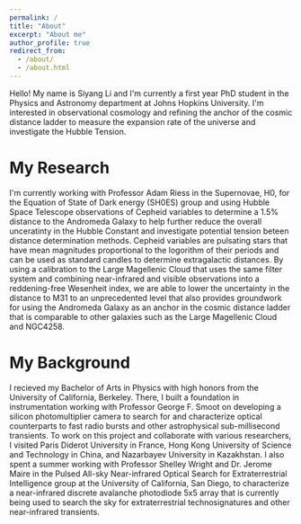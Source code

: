 ```yaml
---
permalink: /
title: "About"
excerpt: "About me"
author_profile: true
redirect_from: 
  - /about/
  - /about.html
---
```


Hello! My name is Siyang Li and I'm currently a first year PhD student in the Physics and Astronomy department at Johns Hopkins University. I'm interested in observational cosmology and refining the anchor of the cosmic distance ladder to measure the expansion rate of the universe and investigate the Hubble Tension. 

# My Research

I'm currently working with Professor Adam Riess in the Supernovae, H0, for the Equation of State of Dark energy (SH0ES) group and using Hubble Space Telescope observations of Cepheid variables to determine a 1.5% distance to the Andromeda Galaxy to help further reduce the overall unceratinty in the Hubble Constant and investigate potential tension beteen distance determination methods. Cepheid variables are pulsating stars that have mean magnitudes proportional to the logorithm of their periods and can be used as standard candles to determine extragalactic distances. By using a calibration to the Large Magellenic Cloud that uses the same filter system and combining near-infrared and visible observations into a reddening-free Wesenheit index, we are able to lower the uncertainty in the distance to M31 to an unprecedented level that also provides groundwork for using the Andromeda Galaxy as an anchor in the cosmic distance ladder that is comparable to other galaxies such as the Large Magellenic Cloud and NGC4258.


# My Background

I recieved my Bachelor of Arts in Physics with high honors from the University of California, Berkeley. There, I built a foundation in instrumentation working with Professor George F. Smoot on developing a silicon photomultiplier camera to search for and characterize optical counterparts to fast radio bursts and other astrophysical sub-millisecond transients. To work on this project and collaborate with various researchers, I visited Paris Diderot University in France, Hong Kong University of Science and Technology in China, and Nazarbayev University in Kazakhstan. I also spent a summer working with Professor Shelley Wright and Dr. Jerome Maire in the Pulsed All-sky Near-infrared Optical Search for Extraterrestrial Intelligence group at the University of California, San Diego, to characterize a near-infrared discrete avalanche photodiode 5x5 array that is currently being used to search the sky for extraterrestrial technosignatures and other near-infrared transients.

